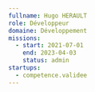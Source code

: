 ```yaml
---
fullname: Hugo HERAULT
role: Développeur
domaine: Développement
missions:
  - start: 2021-07-01
    end: 2023-04-03
    status: admin
startups:
  - competence.validee
---
```


